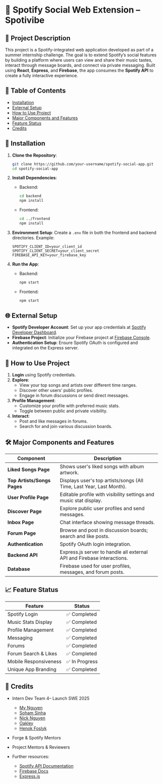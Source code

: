 # 🎵 Spotify Social Web Extension – Spotivibe

## 📖 Project Description

This project is a Spotify-integrated web application developed as part of a summer internship challenge. The goal is to extend Spotify’s social features by building a platform where users can view and share their music tastes, interact through message boards, and connect via private messaging. Built using **React**, **Express**, and **Firebase**, the app consumes the **Spotify API** to create a fully interactive experience.

## 📑 Table of Contents

- [Installation](#installation)
- [External Setup](#external-setup)
- [How to Use Project](#how-to-use-project)
- [Major Components and Features](#major-components-and-features)
- [Feature Status](#feature-status)
- [Credits](#credits)

## 🚀 Installation

1. **Clone the Repository**:

   ```bash
   git clone https://github.com/your-username/spotify-social-app.git
   cd spotify-social-app
   ```

2. **Install Dependencies**:

   - Backend:
     ```bash
     cd backend
     npm install
     ```
   - Frontend:
     ```bash
     cd ../frontend
     npm install
     ```

3. **Environment Setup**:
   Create a `.env` file in both the frontend and backend directories. Example:

   ```env
   SPOTIFY_CLIENT_ID=your_client_id
   SPOTIFY_CLIENT_SECRET=your_client_secret
   FIREBASE_API_KEY=your_firebase_key
   ```

4. **Run the App**:
   - Backend:
     ```bash
     npm start
     ```
   - Frontend:
     ```bash
     npm start
     ```

## 🌐 External Setup

- **Spotify Developer Account**: Set up your app credentials at [Spotify Developer Dashboard](https://developer.spotify.com/dashboard).
- **Firebase Project**: Initialize your Firebase project at [Firebase Console](https://console.firebase.google.com/).
- **Authentication Setup**: Ensure Spotify OAuth is configured and integrated on the Express server.

## 🧭 How to Use Project

1. **Login** using Spotify credentials.
2. **Explore**:
   - View your top songs and artists over different time ranges.
   - Discover other users’ public profiles.
   - Engage in forum discussions or send direct messages.
3. **Profile Management**:
   - Customize your profile with preferred music stats.
   - Toggle between public and private visibility.
4. **Interact**:
   - Post and like messages in forums.
   - Search for and join various discussion boards.

## 🛠️ Major Components and Features

| Component                   | Description                                                             |
| --------------------------- | ----------------------------------------------------------------------- |
| **Liked Songs Page**        | Shows user's liked songs with album artwork.                            |
| **Top Artists/Songs Pages** | Displays user's top artists/songs (All Time, Last Year, Last Month).    |
| **User Profile Page**       | Editable profile with visibility settings and music stat display.       |
| **Discover Page**           | Explore public user profiles and send messages.                         |
| **Inbox Page**              | Chat interface showing message threads.                                 |
| **Forum Page**              | Browse and post in discussion boards; search and like posts.            |
| **Authentication**          | Spotify OAuth login integration.                                        |
| **Backend API**             | Express.js server to handle all external API and Firebase interactions. |
| **Database**                | Firebase used for user profiles, messages, and forum posts.             |

## 📈 Feature Status

| Feature               | Status         |
| --------------------- | -------------- |
| Spotify Login         | ✅ Completed   |
| Music Stats Display   | ✅ Completed   |
| Profile Management    | ✅ Completed   |
| Messaging             | ✅ Completed   |
| Forums                | ✅ Completed   |
| Forum Search & Likes  | ✅ Completed   |
| Mobile Responsiveness | ✅ In Progress |
| Unique App Branding   | ✅ Completed   |

## 🙌 Credits

- Intern Dev Team 4– Launch SWE 2025
  - [My Nguyen](https://github.com/myngpog)  
  - [Soham Sinha](https://github.com/sohamsinha07)  
  - [Nick Nguyen](https://github.com/Nickn2137)  
  - [Oakley](https://github.com/Okailey)  
  - [Henok Foslyk](https://github.com/Henok-foslyk)
  
- Forge & Spotify Mentors
- Project Mentors & Reviewers
- Further resources:
  - [Spotify API Documentation](https://developer.spotify.com/documentation/web-api/)
  - [Firebase Docs](https://firebase.google.com/docs)
  - [Express.js](https://expressjs.com/)
